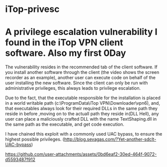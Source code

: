 # iTop-privesc
# A privilege escalation vulnerability I found in the iTop VPN client software. Also my first 0Day


The vulnerability resides in the recommended tab of the client software. If you install another software through the client (the video shows the screen recorder as an example), another user can execute code on behalf of the user installing the new software. 
Since the client can only be run with administrative privileges, this always leads to privilege escalation.

Due to the fact, that the executable responsible for the installation is placed in a world writable path (c:\ProgramData\iTop VPN\Downloader\vpn6), and, that executables always look for their required DLLs in the same path they reside in before ,moving on to the actuall path they reside in(DLL Hell), any user can place a maliciously crafted DLL with the name TextShaping.dll in the same path as the executable, and get code execution.

I have chained this exploit with a commonly used UAC bypass, to ensure the highest possible privileges. (http://blog.sevagas.com/?Yet-another-sdclt-UAC-bypass)

https://github.com/user-attachments/assets/0bd6eaf2-30ed-464f-9072-d5593487f912
